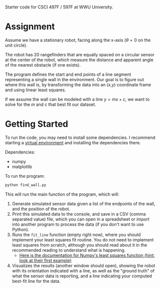 Starter code for CSCI 497F / 597F at WWU University.

# Assignment

Assume we have a stationary robot, facing along the x-axis ($\theta = 0$ on the unit circle).

The robot has 20 rangefinders that are equally spaced on a circular sensor at the center of the robot, which measure the distance and apparent angle of the nearest obstacle (if one exists).

The program defines the start and end points of a line segment representing a single wall in the environment. Our goal is to figure out where this wall is, by transforming the data into an (x,y) coordinate frame and using linear least squares.

If we assume the wall can be modeled with a line $y=mx + c$, we want to solve for the $m$ and $c$ that best fit our dataset.

# Getting Started

To run the code, you may need to install some dependencies. I recommend starting a [virtual environment](https://docs.python.org/3/library/venv.html) and installing the dependencies there.

Dependencies:
- numpy
- matplotlib

To run the program:

```python
python find_wall.py
```

This will run the main function of the program, which will:

1. Generate simulated sensor data given a list of the endpoints of the wall, and the position of the robot.
2. Print this simulated data to the console, and save in a CSV (comma separated value) file, which you can open in a spreadsheet or import into another program to process the data (if you don't want to use Python).
3. Runs the `fit_line` function (empty right now), where you should implement your least squares fit routine. You do not need to implement least squares from scratch, although you should read about it in the recommended reading to understand what is happening.
    - [Here is the documentation for Numpy's least squares function (hint: look at their first example)](https://numpy.org/doc/stable/reference/generated/numpy.linalg.lstsq.html)
4. Visualizes the results (another window should open), showing the robot with its orientation indicated with a line, as well as the "ground truth" of what the sensor data is reporting, and a line indicating your computed best-fit line for the data.
